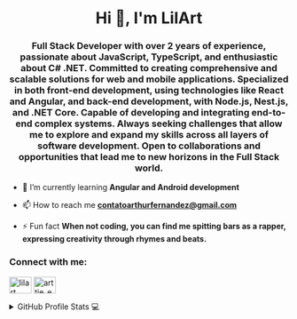 <h1 align="center">Hi 👋, I'm LilArt</h1>
<h3 align="center">Full Stack Developer with over 2 years of experience, passionate about JavaScript, TypeScript, and enthusiastic about C# .NET. Committed to creating comprehensive and scalable solutions for web and mobile applications. Specialized in both front-end development, using technologies like React and Angular, and back-end development, with Node.js, Nest.js, and .NET Core. Capable of developing and integrating end-to-end complex systems. Always seeking challenges that allow me to explore and expand my skills across all layers of software development. Open to collaborations and opportunities that lead me to new horizons in the Full Stack world.</h3>

- 🌱 I’m currently learning **Angular and Android development**

- 📫 How to reach me **contatoarthurfernandez@gmail.com**

- ⚡ Fun fact **When not coding, you can find me spitting bars as a rapper, expressing creativity through rhymes and beats.**

<h3 align="left">Connect with me:</h3>
<p align="left">
<a href="https://linkedin.com/in/lilart" target="blank"><img align="center" src="https://raw.githubusercontent.com/rahuldkjain/github-profile-readme-generator/master/src/images/icons/Social/linked-in-alt.svg" alt="lilart" height="30" width="40" /></a>
<a href="https://instagram.com/arttie_e" target="blank"><img align="center" src="https://raw.githubusercontent.com/rahuldkjain/github-profile-readme-generator/master/src/images/icons/Social/instagram.svg" alt="arttie_e" height="30" width="40" /></a>
</p>

<details>
  <summary>GitHub Profile Stats 💻</summary>
  <div align="center">
    <h2>GitHub Stats</h2>
    <details open>
      <summary><h3>Languages</h3></summary>
      <p>
        <a href="https://github.com/1999AZZAR/">
          <img src="https://github-readme-stats.vercel.app/api/top-langs/?username=LilArtDev&langs_count=6&theme=gruvbox&layout=compact&hide_border=true" alt="LilArtDev :: overall Top Langs">
        </a>
      </p>
      <p>
        <a href="https://github.com/1999AZZAR/">
          <img width="45%" src="https://github-profile-summary-cards.vercel.app/api/cards/repos-per-language?username=LilArtDev&theme=gruvbox&layout=compact&hide_border=true" alt="LilArtDev :: Top Langs by repo">
          <img width="45%" src="https://github-profile-summary-cards.vercel.app/api/cards/most-commit-language?username=LilArtDev&theme=gruvbox&layout=compact&hide_border=true" alt="LilArtDev :: Top Langs by commit">
        </a>
      </p>
    </details>
    <details open>
      <summary><h3>Statistics</h3></summary>
      <p>
        <a href="https://github.com/LilArtDev/">
          <img width="49.5%" src="https://github-readme-stats.vercel.app/api?username=LilArtDev&show_icons=true&theme=gruvbox&hide_border=true">
          <img width="49.5%" src="https://github-readme-streak-stats.herokuapp.com/?user=LilArtDev&theme=gruvbox&hide_border=true">
        </a>
      </p>
    </details>
  </div>
</details>


